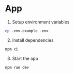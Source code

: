 # App

1. Setup environment variables

```sh
cp .env.example .env
```

2. Install dependencies

```sh
npm ci
```

3. Start the app

```
npm run dev
```
